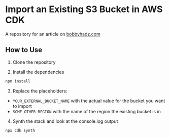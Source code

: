 # Import an Existing S3 Bucket in AWS CDK

A repository for an article on
[bobbyhadz.com](https://bobbyhadz.com/blog/aws-cdk-import-existing-s3-bucket)

## How to Use

1. Clone the repository

2. Install the dependencies

```bash
npm install
```

3. Replace the placeholders:

- `YOUR_EXTERNAL_BUCKET_NAME` with the actual value for the bucket you want to
  import
- `SOME_OTHER_REGION` with the name of the region the existing bucket is in

4. Synth the stack and look at the console.log output

```bash
npx cdk synth
```
